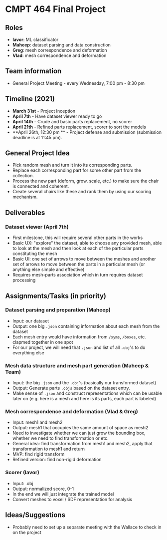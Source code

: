 # CMPT 464 Final Project

## Roles

- **Iavor**: ML classificator
- **Maheep**: dataset parsing and data construction
- **Greg**: mesh correspondence and deformation
- **Vlad**: mesh correspondence and deformation

## Team information

- General Project Meeting - every Wednesday, 7:00 pm - 8:30 pm

## Timeline (2021)

- **March 31st** - Project Inception
- **April 7th** - Have dataset viewer ready to go
- **April 14th** - Crude and basic parts replacement, no scorer
- **April 21th** - Refined parts replacement, scorer to sort the models
- **April 26th, 12:30 pm ** - Project defense and submission (submission deadline is at 11:45 pm).

## General Project Idea

- Pick random mesh and turn it into its corresponding parts.
- Replace each corresponding part for some other part from the collection.
- Process the new part (deform, grow, scale, etc.) to make sure the chair is connected and coherent.
- Create several chairs like these and rank them by using our scoring mechanism.

## Deliverables

### Dataset viewer (April 7th)

- First milestone, this will require several other parts in the works
- Basic UX: "explore" the dataset, able to choose any provided mesh, able to look at the mesh and then look at each of the particular parts constituting the mesh
- Basic UI: one set of arrows to move between the meshes and another set of arrows to move between the parts in a particular mesh (or anything else simple and effective)
- Requires mesh-parts association which in turn requires dataset processing

## Assignments/Tasks (in priority)

### Dataset parsing and preparation (Maheep)

- Input: our dataset
- Output: one big `.json` containing information about each mesh from the dataset
- Each mesh entry would have information from `/syms`, `/boxes`, etc. clapmed together in one spot
- For our project, we will need that `.json` and list of all `.obj`'s to do everything else

### Mesh data structure and mesh part generation (Maheep & Team)

- Input: the big `.json` and the `.obj`'s (basically our transformed dataset)
- Output: Generate parts `.objs` based on the dataset entry.
- Make sense of `.json` and construct representations which can be usable later on (e.g. here is a mesh and here is its parts, each part is labeled)

### Mesh correspondence and deformation (Vlad & Greg)

- Input: mesh1 and mesh2
- Output: mesh1 that occupies the same amount of space as mesh2
- Need to investigate whether we can just grow the bounding box, whether we need to find transformation or etc.
- General idea: find transformation from mesh1 and mesh2, apply that transformation to mesh1 and return
- MVP: find rigid transform
- Refined version: find non-rigid deformation

### Scorer (Iavor)

- Input: .obj
- Output: normalized score, 0-1
- In the end we will just integrate the trained model
- Convert meshes to voxel / SDF representation for analysis

## Ideas/Suggestions

- Probably need to set up a separate meeting with the Wallace to check in on the project
